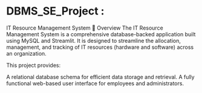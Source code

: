 # DBMS_SE_Project :

IT Resource Management System
📖 Overview
The IT Resource Management System is a comprehensive database-backed application built using MySQL and Streamlit. It is designed to streamline the allocation, management, and tracking of IT resources (hardware and software) across an organization.

This project provides:

A relational database schema for efficient data storage and retrieval.
A fully functional web-based user interface for employees and administrators.
